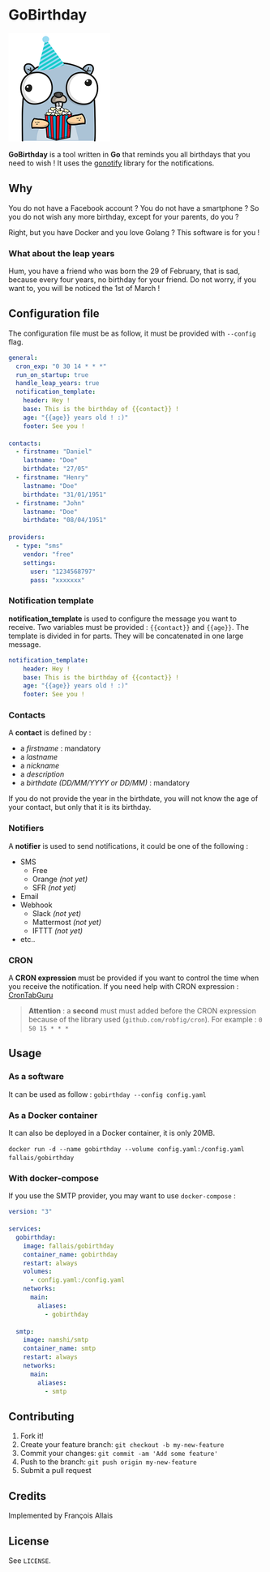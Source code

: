 # GoBirthday

![Birthday](https://github.com/fallais/gobirthday/blob/master/assets/gobirthday.png)

**GoBirthday** is a tool written in **Go** that reminds you all birthdays that you need to wish ! It uses the [gonotify](https://github.com/fallais/gonotify) library for the notifications.

## Why

You do not have a Facebook account ? You do not have a smartphone ? So you do not wish any more birthday, except for your parents, do you ?

Right, but you have Docker and you love Golang ? This software is for you !

### What about the leap years

Hum, you have a friend who was born the 29 of February, that is sad, because every four years, no birthday for your friend. Do not worry, if you want to, you will be noticed the 1st of March !

## Configuration file

The configuration file must be as follow, it must be provided with `--config` flag.

```yaml
general:
  cron_exp: "0 30 14 * * *"
  run_on_startup: true
  handle_leap_years: true
  notification_template:
    header: Hey !
    base: This is the birthday of {{contact}} !
    age: "{{age}} years old ! :)"
    footer: See you !

contacts:
  - firstname: "Daniel"
    lastname: "Doe"
    birthdate: "27/05"
  - firstname: "Henry"
    lastname: "Doe"
    birthdate: "31/01/1951"
  - firstname: "John"
    lastname: "Doe"
    birthdate: "08/04/1951"

providers:
  - type: "sms"
    vendor: "free"
    settings:
      user: "1234568797"
      pass: "xxxxxxx"
```

### Notification template

**notification_template** is used to configure the message you want to receive. Two variables must be provided : `{{contact}}` and `{{age}}`. The template is divided in for parts. They will be concatenated in one large message.

```yaml
notification_template:
    header: Hey !
    base: This is the birthday of {{contact}} !
    age: "{{age}} years old ! :)"
    footer: See you !
```

### Contacts

A **contact** is defined by :

- a *firstname* : mandatory
- a *lastname*
- a *nickname*
- a *description*
- a *birthdate (DD/MM/YYYY or DD/MM)* : mandatory

If you do not provide the year in the birthdate, you will not know the age of your contact, but only that it is its birthday.

### Notifiers

A **notifier** is used to send notifications, it could be one of the following :

- SMS
  - Free
  - Orange *(not yet)*
  - SFR *(not yet)*
- Email
- Webhook
  - Slack *(not yet)*
  - Mattermost *(not yet)*
  - IFTTT *(not yet)*
- etc..

### CRON

A **CRON expression** must be provided if you want to control the time when you receive the notification. If you need help with CRON expression : [CronTabGuru](https://crontab.guru/)

> **Attention** : a **second** must must added before the CRON expression because of the library used (`github.com/robfig/cron`). For example : `0 50 15 * * *`

## Usage

### As a software

It can be used as follow : `gobirthday --config config.yaml`

### As a Docker container

It can also be deployed in a Docker container, it is only 20MB.

`docker run -d --name gobirthday --volume config.yaml:/config.yaml fallais/gobirthday`

### With docker-compose

If you use the SMTP provider, you may want to use `docker-compose` :

```yaml
version: "3"

services:
  gobirthday:
    image: fallais/gobirthday
    container_name: gobirthday
    restart: always
    volumes:
      - config.yaml:/config.yaml
    networks:
      main:
        aliases:
          - gobirthday
  
  smtp:
    image: namshi/smtp
    container_name: smtp
    restart: always
    networks:
      main:
        aliases:
          - smtp
```

## Contributing

1. Fork it!
2. Create your feature branch: `git checkout -b my-new-feature`
3. Commit your changes: `git commit -am 'Add some feature'`
4. Push to the branch: `git push origin my-new-feature`
5. Submit a pull request

## Credits

Implemented by François Allais

## License

See `LICENSE`.